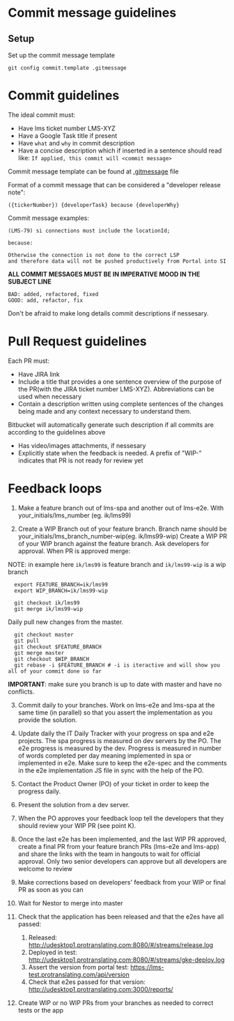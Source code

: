 # Commit message guidelines

## Setup

Set up the commit message template

```
git config commit.template .gitmessage
```

# Commit guidelines
The ideal commit must:

* Have lms ticket number LMS-XYZ
* Have a Google Task title if present
* Have `what` and `why` in commit description
* Have a concise description which if inserted in a sentence should read like:
  `If applied, this commit will <commit message>`

Commit message template can be found at [.gitmessage](.gitmessage) file

Format of a commit message that can be considered a "developer release note":
```
({tickerNumber}) {developerTask} because {developerWhy}
```

Commit message examples:

```
(LMS-79) si connections must include the locationId;

because:

Otherwise the connection is not done to the correct LSP
and therefore data will not be pushed productively from Portal into SI
```

**ALL COMMIT MESSAGES MUST BE IN IMPERATIVE MOOD IN THE SUBJECT LINE**
```
BAD: added, refactored, fixed
GOOD: add, refactor, fix
```

Don't be afraid to make long details commit descriptions if nessesary.

# Pull Request guidelines

Each PR must:

* Have JIRA link
* Include a title that provides a one sentence overview of the purpose of the PR(with the JIRA ticket number LMS-XYZ). Abbreviations can be used when necessary
* Contain a description written using complete sentences of the changes being made and any context necessary to understand them.

Bitbucket will automatically generate such description if all commits are according to the guidelines above
* Has video/images attachments, if nessesary
* Explicitly state when the feedback is needed. A prefix of "WIP-” indicates that PR is not ready for review yet

# Feedback loops

1. Make a feature branch out of lms-spa and another out of lms-e2e. With your_initials/lms_number (eg. ik/lms99)

2. Create a WIP Branch out of your feature branch. Branch name should be your_initials/lms_branch_number-wip(eg. ik/lms99-wip)
  Create a WIP PR of your WIP branch against the feature branch.
  Ask developers for approval.
  When PR is approved merge:
  
  NOTE: in example here `ik/lms99` is feature branch and `ik/lms99-wip` is a wip branch
  ```
    export FEATURE_BRANCH=ik/lms99
    export WIP_BRANCH=ik/lms99-wip
  ```
  ```
    git checkout ik/lms99
    git merge ik/lms99-wip
  ```

  Daily pull new changes from the master.
  ```
    git checkout master
    git pull
    git checkout $FEATURE_BRANCH
    git merge master
    git checkout $WIP_BRANCH
    git rebase -i $FEATURE_BRANCH # -i is iteractive and will show you all of your commit done so far
  ```

**IMPORTANT**: make sure you branch is up to date with master and have no conflicts.

3. Commit daily to your branches. Work on lms-e2e and lms-spa at the same time (in parallel) so that you assert the implementation as you provide the solution.

4. Update daily the IT Daily Tracker with your progress on spa and e2e projects. The spa progress is measured on dev servers by the PO. The e2e progress is measured by the dev. Progress is measured in number of words completed per day meaning implemented in spa or implemented in e2e. Make sure to keep the e2e-spec and the comments in the e2e implementation JS file in sync with the help of the PO.

5. Contact the Product Owner (PO) of your ticket in order to keep the progress daily.

6. Present the solution from a dev server.

7. When the PO approves your feedback loop tell the developers that they should review your WIP PR (see point K).

8. Once the last e2e has been implemented, and the last WIP PR approved, create a final PR from your feature branch PRs (lms-e2e and lms-app) and share the links with the team in hangouts to wait for official approval. Only two senior developers can approve but all developers are welcome to review

9. Make corrections based on developers' feedback from your WIP or final PR as soon as you can

10. Wait for Nestor to merge into master

11. Check that the application has been released and that the e2es have all passed:
    1. Released: http://udesktop1.protranslating.com:8080/#/streams/release.log
    2. Deployed in test: http://udesktop1.protranslating.com:8080/#/streams/gke-deploy.log
    3. Assert the version from portal test: https://lms-test.protranslating.com/api/version
    4. Check that e2es passed for that version: http://udesktop1.protranslating.com:3000/reports/

12. Create WIP or no WIP PRs from your branches as needed to correct tests or the app